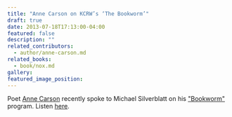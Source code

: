 ```yaml
---
title: "Anne Carson on KCRW’s ‘The Bookworm’"
draft: true
date: 2013-07-18T17:13:00-04:00
featured: false
description: ""
related_contributors:
  - author/anne-carson.md
related_books:
  - book/nox.md
gallery:
featured_image_position: 
---
```


Poet [Anne Carson](http://ndbooks.com/author/anne-carson) recently spoke to Michael Silverblatt on his ["Bookworm"](http://www.kcrw.com/etc/programs/bw/bw130718anne_carson_red_doc?utm_source=feedburner&utm_medium=feed&utm_campaign=Feed%3A+kcrw%2Fbw+(Bookworm)) program. Listen [here](http://www.kcrw.com/etc/programs/bw/bw130718anne_carson_red_doc?utm_source=feedburner&utm_medium=feed&utm_campaign=Feed%3A+kcrw%2Fbw+(Bookworm)). 

